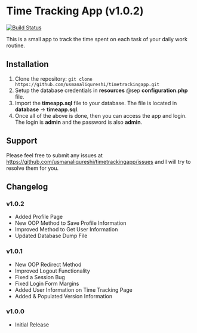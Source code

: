 # Time Tracking App (v1.0.2)
[![Build Status](https://travis-ci.org/usmanaliqureshi/timetrackingapp.svg?branch=master)](https://travis-ci.org/usmanaliqureshi/timetrackingapp)

This is a small app to track the time spent on each task of your daily work routine.

## Installation

1. Clone the repository: ```git clone https://github.com/usmanaliqureshi/timetrackingapp.git```
2. Setup the database credentials in **resources** @sep **configuration.php** file.
3. Import the **timeapp.sql** file to your database. The file is located in **database** -> **timeapp.sql**.
4. Once all of the above is done, then you can access the app and login. The login is **admin** and the password is also **admin**.

## Support

Please feel free to submit any issues at https://github.com/usmanaliqureshi/timetrackingapp/issues and I will try to resolve them for you.

## Changelog

### v1.0.2

- Added Profile Page
- New OOP Method to Save Profile Information
- Improved Method to Get User Information
- Updated Database Dump File

### v1.0.1

- New OOP Redirect Method
- Improved Logout Functionality
- Fixed a Session Bug
- Fixed Login Form Margins
- Added User Information on Time Tracking Page
- Added & Populated Version Information

### v1.0.0

- Initial Release
